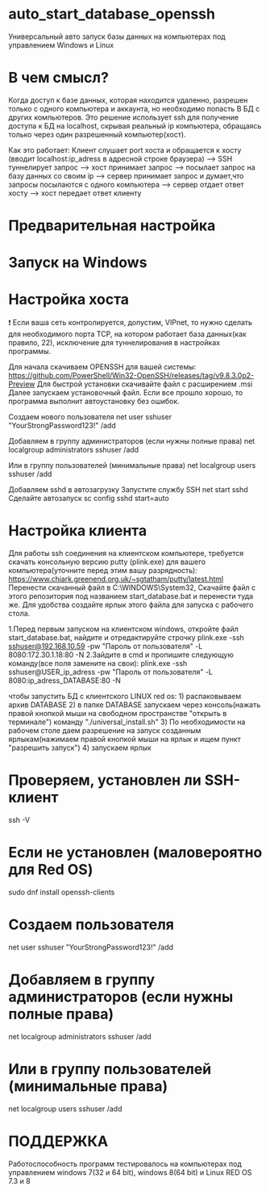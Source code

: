 # auto_start_database_openssh
Универсальный авто запуск базы данных на компьютерах под управлением Windows и Linux

# В чем смысл?
Когда доступ к базе данных, которая находится удаленно, разрешен только с одного компьютера и аккаунта, но необходимо попасть В БД с других компьютеров.
Это решение использует ssh для получение доступа к БД на localhost, скрывая реальный ip компьютера, обращаясь только через один разрешенный компьютер(хост).

Как это работает: 
Клиент слушает port хоста и обращается к хосту (вводит localhost:ip_adress в адресной строке браузера) --> SSH туннелирует запрос --> хост принимает запрос --> посылает запрос на базу данных со своим ip --> сервер принимает запрос и думает,что запросы посылаются с одного компьютера --> сервер отдает ответ хосту --> хост передает ответ клиенту

# Предварительная настройка


# Запуск на Windows
  # Настройка хоста
  ❗ Если ваша сеть контролируется, допустим, VIPnet, то нужно сделать для необходимого порта TCP, на котором работает база данных(как правило, 22), исключение для туннелирования в настройках программы.
    
  Для начала скачиваем OPENSSH для вашей системы: https://github.com/PowerShell/Win32-OpenSSH/releases/tag/v9.8.3.0p2-Preview
  Для быстрой установки скачивайте файл с расширением .msi
  Далее запускаем установочный файл. Если все прошло хорошо, то программа выполнит автоустановку без ошибок.

  Создаем нового пользователя 
  net user sshuser "YourStrongPassword123!" /add

  Добавляем в группу администраторов (если нужны полные права)
  net localgroup administrators sshuser /add

  Или в группу пользователей (минимальные права)
  net localgroup users sshuser /add

  Добавляем sshd в автозагрузку
  Запустите службу SSH
  net start sshd
  Сделайте автозапуск
  sc config sshd start=auto
  
  # Настройка клиента 
  Для работы ssh соединения на клиентском компьютере, требуется скачать консольную версию putty (plink.exe) для вашего компьютера(уточните перед этим вашу разрядность): https://www.chiark.greenend.org.uk/~sgtatham/putty/latest.html
  Перенести скачанный файл в C:\\WINDOWS\System32, 
  Скачайте файл с этого репозитория под названием start_database.bat и перенести туда же. 
  Для удобства создайте ярлык этого файла для запуска с рабочего стола.


1.Перед первым запуском на клиентском windows, откройте файл start_database.bat, найдите и отредактируйте строчку plink.exe -ssh sshuser@192.168.10.59 -pw "Пароль от пользователя" -L 8080:172.30.1.18:80 -N
2.Зайдите в cmd и пропишите следующую команду(все поля замените на свои): plink.exe -ssh sshuser@USER_ip_adress -pw "Пароль от пользователя" -L 8080:ip_adress_DATABASE:80 -N

чтобы запустить БД с клиентского LINUX red os: 1) распаковываем архив DATABASE 2) в папке DATABASE запускаем через консоль(нажать правой кнопкой мыши на свободном пространстве "открыть в терминале") команду  "./universal_install.sh"  3) По необходимости на рабочем столе даем разрешение на запуск созданным ярлыкам(нажимаем правой кнопкой мыши на ярлык и ищем пункт  "разрешить запуск") 4) запускаем ярлык





# Проверяем, установлен ли SSH-клиент
ssh -V

# Если не установлен (маловероятно для Red OS)
sudo dnf install openssh-clients

# Создаем пользователя
net user sshuser "YourStrongPassword123!" /add

# Добавляем в группу администраторов (если нужны полные права)
net localgroup administrators sshuser /add

# Или в группу пользователей (минимальные права)
net localgroup users sshuser /add




# ПОДДЕРЖКА

Работоспособность программ тестировалось на компьютерах под управлением windows 7(32 и 64 bit), windows 8(64 bit) и Linux RED OS 7.3 и 8
